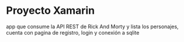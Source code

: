 # Proyecto Xamarin


app que consume la API REST de Rick And Morty y lista los personajes, cuenta con pagina de registro, login y conexión a sqlite
